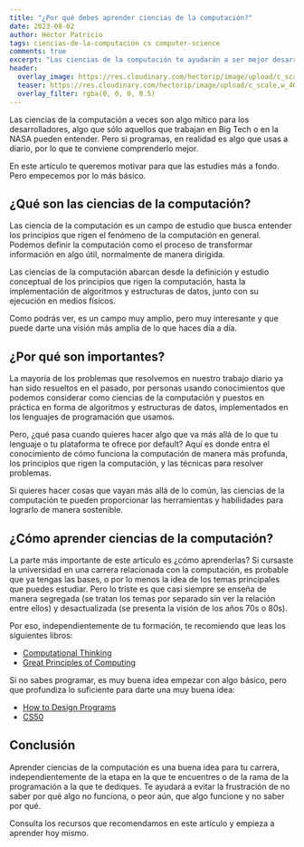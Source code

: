 ```yaml
---
title: "¿Por qué debes aprender ciencias de la computación?"
date: 2023-08-02
author: Héctor Patricio
tags: ciencias-de-la-computación cs computer-science
comments: true
excerpt: "Las ciencias de la computación te ayudarán a ser mejor desarrollador, independientemente de la rama de la programación a la que te dediques. Veamos como."
header:
  overlay_image: https://res.cloudinary.com/hectorip/image/upload/c_scale,w_1400/v1691472017/max-duzij-qAjJk-un3BI-unsplash_nw7bwf.jpg
  teaser: https://res.cloudinary.com/hectorip/image/upload/c_scale,w_400/v1691472017/max-duzij-qAjJk-un3BI-unsplash_nw7bwf.jpg
  overlay_filter: rgba(0, 0, 0, 0.5)
---
```


Las ciencias de la computación a veces son algo mítico para los desarrolladores, algo que
sólo aquellos que trabajan en Big Tech o en la NASA pueden entender. Pero si programas, en
realidad es algo que usas a diario, por lo que te conviene comprenderlo mejor.

En este artículo te queremos motivar para que las estudies más a fondo. Pero empecemos por lo más básico.

## ¿Qué son las ciencias de la computación?

Las ciencia de la computación es un campo de estudio que busca entender los principios que rigen el fenómeno de la computación en general. Podemos definir la computación como el proceso de transformar información en algo útil, normalmente de manera dirigida.

Las ciencias de la computación abarcan desde la definición y estudio conceptual de los principios que rigen la computación, hasta la implementación de algoritmos y estructuras de datos, junto con su ejecución en medios físicos.

Como podrás ver, es un campo muy amplio, pero muy interesante y que puede darte una visión más amplia de lo que haces día a día.

## ¿Por qué son importantes?

La mayoría de los problemas que resolvemos en nuestro trabajo diario ya han sido resueltos en el pasado, por personas usando conocimientos que podemos considerar como ciencias de la computación y puestos en práctica en forma de algoritmos y estructuras de datos, implementados en los lenguajes de programación que usamos.

Pero, ¿qué pasa cuando quieres hacer algo que va más allá de lo que tu lenguaje o tu plataforma te ofrece por default? Aquí es donde entra el conocimiento de cómo funciona la computación de manera más profunda, los principios que rigen la computación, y las técnicas para resolver problemas.

Si quieres hacer cosas que vayan más allá de lo común, las ciencias de la computación te pueden proporcionar las herramientas y habilidades para lograrlo de manera sostenible.

## ¿Cómo aprender ciencias de la computación?

La parte más importante de este artículo es ¿cómo aprenderlas? Si cursaste la universidad en una carrera relacionada con la computación, es probable que ya tengas las bases, o por lo menos la idea de los temas principales que puedes estudiar. Pero lo triste es que casi siempre se enseña de manera segregada (se tratan los temas por separado sin ver la relación entre ellos) y desactualizada (se presenta la visión de los años 70s o 80s).

Por eso, independientemente de tu formación, te recomiendo que leas los siguientes libros:

- [Computational Thinking](https://mitpress.mit.edu/books/computational-thinking)
- [Great Principles of Computing](https://mitpress.mit.edu/books/great-principles-computing)

Si no sabes programar, es muy buena idea empezar con algo básico, pero que profundiza lo suficiente para darte una muy buena idea:

- [How to Design Programs](https://htdp.org/2021-5-4/Book/index.html)
- [CS50](https://pll.harvard.edu/course/cs50-introduction-computer-science)

## Conclusión

Aprender ciencias de la computación es una buena idea para tu carrera, independientemente de la etapa en la que te encuentres o de la rama de la programación a la que te dediques. Te ayudará a evitar la frustración de no saber por qué algo no funciona, o peor aún, que algo funcione y no saber por qué.

Consulta los recursos que recomendamos en este artículo y empieza a aprender hoy mismo.
